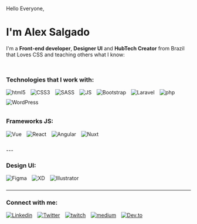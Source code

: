Hello Everyone, 
# I'm Alex Salgado

<p>I'm a <strong>Front-end developer</strong>, <strong>Designer UI</strong> and <strong>HubTech Creator</strong> from Brazil that Loves CSS and teaching others what I know:</p>

<div style="margin-top:50px;">
<h3>Technologies that I work with:</h3>
<!-- Badges Front-end -->
<img src="https://img.shields.io/badge/HTML5-E34F26?style=for-the-badge&logo=html5&logoColor=white" alt="html5" style="margin-right:10px; margin-bottom:10px;"/> 
<img src="https://img.shields.io/badge/CSS3-1572B6?style=for-the-badge&logo=css3&logoColor=white" alt="CSS3" style="margin-right:10px; margin-bottom:10px;"/> 
<img src="https://img.shields.io/badge/Sass-CC6699?style=for-the-badge&logo=sass&logoColor=white" alt="SASS" style="margin-right:10px; margin-bottom:10px;"/>
<img src="https://img.shields.io/badge/JavaScript-F7DF1E?style=for-the-badge&logo=javascript&logoColor=black" alt="JS" style="margin-right:10px; margin-bottom:10px;"/>
<img src="https://img.shields.io/badge/Bootstrap-563D7C?style=for-the-badge&logo=bootstrap&logoColor=white" alt="Bootstrap" style="margin-right:10px; margin-bottom:10px;"/> 
<img src="https://img.shields.io/badge/Laravel-FF2D20?style=for-the-badge&logo=laravel&logoColor=white" alt="Laravel" style="margin-right:10px; margin-bottom:10px;"/> 
<img src="https://img.shields.io/badge/PHP-777BB4?style=for-the-badge&logo=php&logoColor=white" alt="php" style="margin-right:10px; margin-bottom:10px;"/>
<img src="https://img.shields.io/badge/Wordpress-21759B?style=for-the-badge&logo=wordpress&logoColor=white" alt="WordPress" style="margin-right:10px; margin-bottom:10px;"/>
</div>


<div style="margin-top:20px;">
<h3>Frameworks JS:</h3>
<!-- Badges Front-end -->
<img src="https://img.shields.io/badge/Vue.js-35495E?style=for-the-badge&logo=vuedotjs&logoColor=4FC08D" alt="Vue" style="margin-right:10px; margin-bottom:10px;"/> 
<img src="https://img.shields.io/badge/React-20232A?style=for-the-badge&logo=react&logoColor=61DAFB" alt="React" style="margin-right:10px; margin-bottom:10px;"/> 
<img src="https://img.shields.io/badge/Angular-DD0031?style=for-the-badge&logo=angular&logoColor=white" alt="Angular" style="margin-right:10px; margin-bottom:10px;"/>
<img src="https://img.shields.io/badge/nuxt.js-00C58E?style=for-the-badge&logo=nuxtdotjs&logoColor=white" alt="Nuxt" style="margin-right:10px; margin-bottom:10px;"/>
</div>

</br>
---

<!-- <div style="width:50%;">
<h3>
Currently I'm studying:
</h3>
<img src="https://img.shields.io/badge/Cypress-17202C?style=for-the-badge&logo=cypress&logoColor=white" alt="Angular" style="margin-right:10px; margin-bottom:10px;"/>
</div> -->

<div style="width:50%;">
<h3>Design UI:</h3>
<!-- Badges Front-end -->
<img src="https://img.shields.io/badge/Figma-F24E1E?style=for-the-badge&logo=figma&logoColor=white" alt="Figma" style="margin-right:10px; margin-bottom:10px;"/> 
<img src="https://img.shields.io/badge/Adobe%20XD-FF61F6?style=for-the-badge&logo=Adobe%20XD&logoColor=white" alt="XD" style="margin-right:10px; margin-bottom:10px;"/> 
<img src="https://img.shields.io/badge/Adobe%20Illustrator-FF9A00?style=for-the-badge&logo=adobe%20illustrator&logoColor=white" alt="Illustrator" style="margin-right:10px; margin-bottom:10px;"/>
</div>


---


<div style="margin-top:20px;">
<h3>Connect with me:</h3>
<!-- Badges Front-end --> 
<a href="https://www.linkedin.com/in/alexgsalgado/"><img src="https://img.shields.io/badge/LinkedIn-0077B5?style=for-the-badge&logo=linkedin&logoColor=white" alt="Linkedin" style="margin-right:10px; margin-bottom:10px;"/></a>
<a href="https://twitter.com/AlextSalg"><img src="https://img.shields.io/badge/Twitter-1DA1F2?style=for-the-badge&logo=twitter&logoColor=white" alt="Twitter" style="margin-right:10px; margin-bottom:10px;"/></a>
<a href="https://www.twitch.tv/alexdrogo_"><img src="https://img.shields.io/badge/Twitch-9146FF?style=for-the-badge&logo=twitch&logoColor=white" alt="twitch" style="margin-right:10px; margin-bottom:10px;"/></a>
<a href="https://medium.com/@alextsalg"><img src="https://img.shields.io/badge/Medium-12100E?style=for-the-badge&logo=medium&logoColor=white" alt="medium" style="margin-right:10px; margin-bottom:10px;"/></a>
<a href="https://dev.to/alextsalg"><img src="https://img.shields.io/badge/dev.to-0A0A0A?style=for-the-badge&logo=devdotto&logoColor=white" alt="Dev.to" style="margin-right:10px; margin-bottom:10px;"/></a>

</div>
